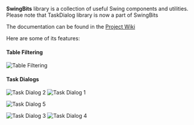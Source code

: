 **SwingBits** library is a collection of useful Swing components and utilities.   
Please note that TaskDialog library is now a part of SwingBits

The documentation can be found in the [Project Wiki](https://github.com/eugener/oxbow/wiki/Table-Filtering)

Here are some of its features:
   
#### Table Filtering

![Table Filtering](http://posterous.com/getfile/files.posterous.com/temp-2011-02-14/qyHFuvhhnBouGlzeaJvnpbwGdFAcvudGgszbofAElhpFxoyrxkGJHBFaDdti/TableFilter_Actions.png?w=450)

#### Task Dialogs    

![Task Dialog 2](http://mcoj.files.wordpress.com/2010/02/taskdialog-nimbus.jpg?w=450)
![Task Dialog 1](http://mcoj.files.wordpress.com/2010/02/taskdialog-footer.jpg?w=450)

![Task Dialog 5](http://s3.amazonaws.com/files.posterous.com/temp-2012-07-04/HxjrilyvuiazloAkpJbtdmwtGbaofwhkhCchmcEhzatxFiazlbCCAiChgaxg/WindowChoiceDlg.png.scaled500.png?AWSAccessKeyId=AKIAJFZAE65UYRT34AOQ&Expires=1341436647&Signature=SMplHmYpNvtIr6Y%2Beg5Q2wP06ps%3D)

![Task Dialog 3](http://mcoj.files.wordpress.com/2010/03/taskdialog-mac2.png?w=450)
![Task Dialog 4](http://mcoj.files.wordpress.com/2010/03/taskdialog-showexception.jpg?w=450)
